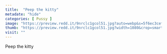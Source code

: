 ```yaml
---
title:  "Peep the kitty"
metadate: "hide"
categories: [ Pussy ]
image: "https://preview.redd.it/9nrclc1gcol51.jpg?auto=webp&s=5f6ec3cef2285787140488fa56825a8d8b9b79e2"
thumb: "https://preview.redd.it/9nrclc1gcol51.jpg?width=1080&crop=smart&auto=webp&s=23b1b7af3fde296ff864b228437962bcce2639c8"
visit: ""
---
```

Peep the kitty
